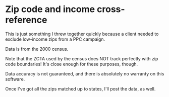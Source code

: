 # Zip code and income cross-reference

This is just something I threw together quickly because a client needed to exclude low-income zips from a PPC campaign.

Data is from the 2000 census.

Note that the ZCTA used by the census does NOT track perfectly with zip code boundaries! It's close enough for these purposes, though.

Data accuracy is not guaranteed, and there is absolutely no warranty on this software.

Once I've got all the zips matched up to states, I'll post the data, as well.
